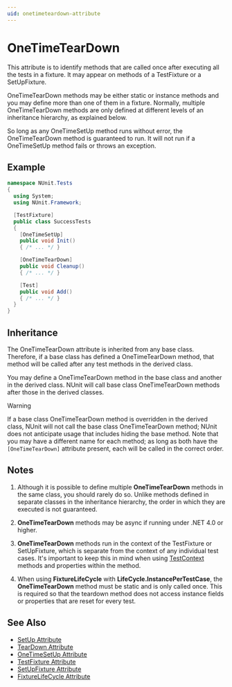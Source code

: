 ```yaml
---
uid: onetimeteardown-attribute
---
```


# OneTimeTearDown

This attribute is to identify methods that are called once after executing all the tests
in a fixture. It may appear on methods of a TestFixture or a SetUpFixture.

OneTimeTearDown methods may be either static or
instance methods and you may define more than one of them in a fixture.
Normally, multiple OneTimeTearDown methods are only defined at different levels
of an inheritance hierarchy, as explained below.

So long as any OneTimeSetUp method runs without error, the OneTimeTearDown method is
guaranteed to run. It will not run if a OneTimeSetUp method fails or throws an
exception.

## Example

```csharp
namespace NUnit.Tests
{
  using System;
  using NUnit.Framework;

  [TestFixture]
  public class SuccessTests
  {
    [OneTimeSetUp]
    public void Init()
    { /* ... */ }

    [OneTimeTearDown]
    public void Cleanup()
    { /* ... */ }

    [Test]
    public void Add()
    { /* ... */ }
  }
}
```

## Inheritance

The OneTimeTearDown attribute is inherited from any base class. Therefore, if a base
class has defined a OneTimeTearDown method, that method will be called
after any test methods in the derived class.

You may define a OneTimeTearDown method
in the base class and another in the derived class. NUnit will call base
class OneTimeTearDown methods after those in the derived classes.

> [!WARNING]
> If a base class OneTimeTearDown method is overridden in the derived class, NUnit will not call the base class OneTimeTearDown method; NUnit does not anticipate usage that includes hiding the base method. Note that you may have a different name for each method; as long as both have the `[OneTimeTearDown]` attribute present, each will be called in the correct order.

## Notes

 1. Although it is possible to define multiple **OneTimeTearDown** methods in the same class, you should rarely do so. Unlike methods defined in separate classes in the inheritance hierarchy, the order in which they are executed is not guaranteed.

 2. **OneTimeTearDown** methods may be async if running under .NET 4.0 or higher.

 3. **OneTimeTearDown** methods run in the context of the TestFixture or SetUpFixture, which is separate from the context of any individual test cases. It's important to keep this in mind when using [TestContext](xref:testcontext) methods and properties within the method.

 4. When using **FixtureLifeCycle** with **LifeCycle.InstancePerTestCase**, the **OneTimeTearDown** method must be static and is only called once. This is required so that the teardown method does not access instance fields or properties that are reset for every test.

## See Also

* [SetUp Attribute](setup.md)
* [TearDown Attribute](teardown.md)
* [OneTimeSetUp Attribute](onetimesetup.md)
* [TestFixture Attribute](testfixture.md)
* [SetUpFixture Attribute](setupfixture.md)
* [FixtureLifeCycle Attribute](fixturelifecycle.md)

